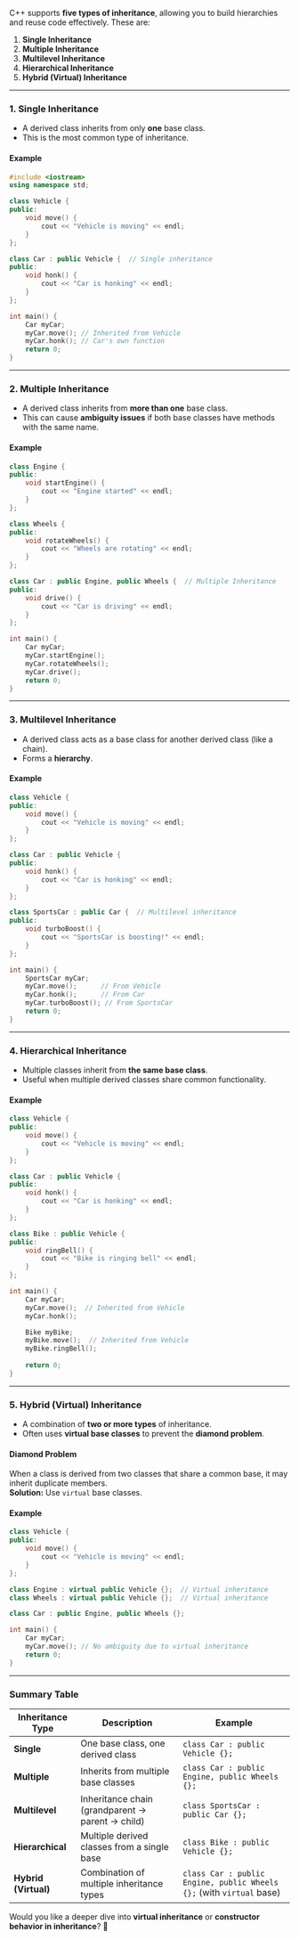 C++ supports **five types of inheritance**, allowing you to build hierarchies and reuse code effectively. These are:

1. **Single Inheritance**
2. **Multiple Inheritance**
3. **Multilevel Inheritance**
4. **Hierarchical Inheritance**
5. **Hybrid (Virtual) Inheritance**

---

### **1. Single Inheritance**

- A derived class inherits from only **one** base class.
- This is the most common type of inheritance.

#### **Example**

```cpp
#include <iostream>
using namespace std;

class Vehicle {
public:
    void move() {
        cout << "Vehicle is moving" << endl;
    }
};

class Car : public Vehicle {  // Single inheritance
public:
    void honk() {
        cout << "Car is honking" << endl;
    }
};

int main() {
    Car myCar;
    myCar.move(); // Inherited from Vehicle
    myCar.honk(); // Car's own function
    return 0;
}
```

---

### **2. Multiple Inheritance**

- A derived class inherits from **more than one** base class.
- This can cause **ambiguity issues** if both base classes have methods with the same name.

#### **Example**

```cpp
class Engine {
public:
    void startEngine() {
        cout << "Engine started" << endl;
    }
};

class Wheels {
public:
    void rotateWheels() {
        cout << "Wheels are rotating" << endl;
    }
};

class Car : public Engine, public Wheels {  // Multiple Inheritance
public:
    void drive() {
        cout << "Car is driving" << endl;
    }
};

int main() {
    Car myCar;
    myCar.startEngine();
    myCar.rotateWheels();
    myCar.drive();
    return 0;
}
```

---

### **3. Multilevel Inheritance**

- A derived class acts as a base class for another derived class (like a chain).
- Forms a **hierarchy**.

#### **Example**

```cpp
class Vehicle {
public:
    void move() {
        cout << "Vehicle is moving" << endl;
    }
};

class Car : public Vehicle {
public:
    void honk() {
        cout << "Car is honking" << endl;
    }
};

class SportsCar : public Car {  // Multilevel inheritance
public:
    void turboBoost() {
        cout << "SportsCar is boosting!" << endl;
    }
};

int main() {
    SportsCar myCar;
    myCar.move();      // From Vehicle
    myCar.honk();      // From Car
    myCar.turboBoost(); // From SportsCar
    return 0;
}
```

---

### **4. Hierarchical Inheritance**

- Multiple classes inherit from **the same base class**.
- Useful when multiple derived classes share common functionality.

#### **Example**

```cpp
class Vehicle {
public:
    void move() {
        cout << "Vehicle is moving" << endl;
    }
};

class Car : public Vehicle {
public:
    void honk() {
        cout << "Car is honking" << endl;
    }
};

class Bike : public Vehicle {
public:
    void ringBell() {
        cout << "Bike is ringing bell" << endl;
    }
};

int main() {
    Car myCar;
    myCar.move();  // Inherited from Vehicle
    myCar.honk();

    Bike myBike;
    myBike.move();  // Inherited from Vehicle
    myBike.ringBell();
    
    return 0;
}
```

---

### **5. Hybrid (Virtual) Inheritance**

- A combination of **two or more types** of inheritance.
- Often uses **virtual base classes** to prevent the **diamond problem**.

#### **Diamond Problem**

When a class is derived from two classes that share a common base, it may inherit duplicate members.  
**Solution:** Use `virtual` base classes.

#### **Example**

```cpp
class Vehicle {
public:
    void move() {
        cout << "Vehicle is moving" << endl;
    }
};

class Engine : virtual public Vehicle {};  // Virtual inheritance
class Wheels : virtual public Vehicle {};  // Virtual inheritance

class Car : public Engine, public Wheels {};

int main() {
    Car myCar;
    myCar.move(); // No ambiguity due to virtual inheritance
    return 0;
}
```

---

### **Summary Table**

|Inheritance Type|Description|Example|
|---|---|---|
|**Single**|One base class, one derived class|`class Car : public Vehicle {};`|
|**Multiple**|Inherits from multiple base classes|`class Car : public Engine, public Wheels {};`|
|**Multilevel**|Inheritance chain (grandparent → parent → child)|`class SportsCar : public Car {};`|
|**Hierarchical**|Multiple derived classes from a single base|`class Bike : public Vehicle {};`|
|**Hybrid (Virtual)**|Combination of multiple inheritance types|`class Car : public Engine, public Wheels {};` (with `virtual` base)|

Would you like a deeper dive into **virtual inheritance** or **constructor behavior in inheritance**? 🚀